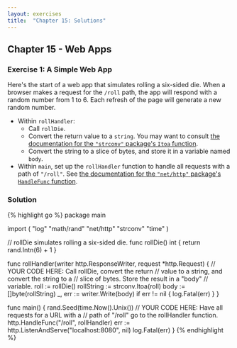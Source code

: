 ```yaml
---
layout: exercises
title:  "Chapter 15: Solutions"
---
```


## Chapter 15 - Web Apps

### Exercise 1: A Simple Web App

Here's the start of a web app that simulates rolling a six-sided die. When a browser makes a request for the `/roll` path, the app will respond with a random number from 1 to 6. Each refresh of the page will generate a new random number.

* Within `rollHandler`:
    * Call `rollDie`.
    * Convert the return value to a `string`. You may want to consult [the documentation for the `"strconv"` package's `Itoa` function](https://golang.org/pkg/strconv/#Itoa).
    * Convert the string to a slice of bytes, and store it in a variable named `body`.
* Within `main`, set up the `rollHandler` function to handle all requests with a path of `"/roll"`. See [the documentation for the `"net/http"` package's `HandleFunc` function](https://golang.org/pkg/net/http/#HandleFunc).

### Solution

{% highlight go %}
package main

import (
	"log"
	"math/rand"
	"net/http"
	"strconv"
	"time"
)

// rollDie simulates rolling a six-sided die.
func rollDie() int {
	return rand.Intn(6) + 1
}

func rollHandler(writer http.ResponseWriter, request *http.Request) {
	// YOUR CODE HERE: Call rollDie, convert the return
	// value to a string, and convert the string to a
	// slice of bytes. Store the result in a "body"
	// variable.
	roll := rollDie()
	rollString := strconv.Itoa(roll)
	body := []byte(rollString)
	_, err := writer.Write(body)
	if err != nil {
		log.Fatal(err)
	}
}

func main() {
	rand.Seed(time.Now().Unix())
	// YOUR CODE HERE: Have all requests for a URL with a
	// path of "/roll" go to the rollHandler function.
	http.HandleFunc("/roll", rollHandler)
	err := http.ListenAndServe("localhost:8080", nil)
	log.Fatal(err)
}
{% endhighlight %}
